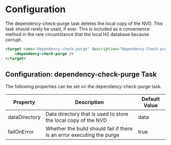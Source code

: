 Configuration
====================
The dependency-check-purge task deletes the local copy of the NVD. This task
should rarely be used, if ever. This is included as a convenience method in
the rare circumstance that the local H2 database because corrupt.

```xml
<target name="dependency-check-purge" description="Dependency-Check purge">
    <dependency-check-purge />
</target>
```

Configuration: dependency-check-purge Task
--------------------
The following properties can be set on the dependency-check-purge task.

Property              | Description                                                            | Default Value
----------------------|------------------------------------------------------------------------|------------------
dataDirectory         | Data directory that is used to store the local copy of the NVD         | data
failOnError           | Whether the build should fail if there is an error executing the purge | true
